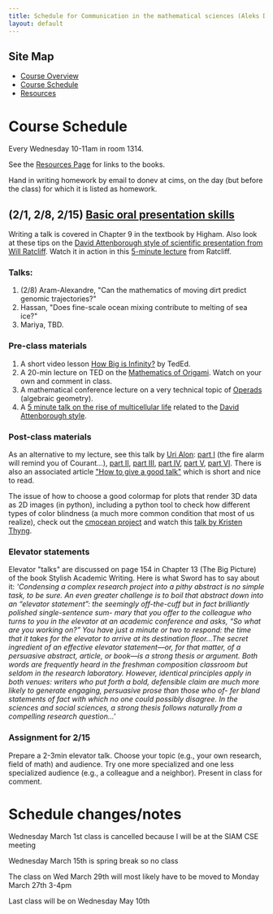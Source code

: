 ```yaml
---
title: Schedule for Communication in the mathematical sciences (Aleks Donev, Spring 2023, Courant)
layout: default
---
```


## Site Map
* [Course Overview](https://adonev.github.io/WrittenOral/)
* [Course Schedule](schedule.md)
* [Resources](resources.md) 

# Course Schedule

Every Wednesday 10-11am in room 1314.

See the [Resources Page](resources.md) for links to the books. 

Hand in writing homework by email to donev at cims, on the day (but before the class) for which it is listed as homework.

## (2/1, 2/8, 2/15) [Basic oral presentation skills](Resources/Lecture-MS-1.pdf)

Writing a talk is covered in Chapter 9 in the textbook by Higham. Also look at these tips on the [David Attenborough style of scientific presentation from Will Ratcliff](Resources/David-Attenborough.pdf). Watch it in action in this [5-minute lecture](https://www.youtube.com/watch?v=jVGHr6MHapo) from Ratcliff.

### Talks:

1. (2/8) Aram-Alexandre, "Can the mathematics of moving dirt predict genomic trajectories?"
2. Hassan, "Does fine-scale ocean mixing contribute to melting of sea ice?"
3. Mariya, TBD.

### Pre-class materials

1.  A short video lesson [How Big is Infinity?](https://www.youtube.com/watch?v=UPA3bwVVzGI) by TedEd.
2.  A 20-min lecture on TED on the [Mathematics of Origami](https://www.youtube.com/watch?v=NYKcOFQCeno). Watch on your own and comment in class.
3.  A mathematical conference lecture on a very technical topic of [Operads](https://www.youtube.com/watch?v=ZquD_VRDFoU) (algebraic geometry).
4.  A [5 minute talk on the rise of multicellular life](https://www.youtube.com/watch?v=jVGHr6MHapo) related to the [David Attenborough style](Resources/David-Attenborough.pdf).

### Post-class materials

As an alternative to my lecture, see this talk by [Uri Alon](https://www.weizmann.ac.il/mcb/UriAlon/): [part I](https://www.youtube.com/watch?v=5OFAhBw0OXs) (the fire alarm will remind you of Courant...), [part II](https://www.youtube.com/watch?v=Fg_Bn8k0uaQ), [part III](https://www.youtube.com/watch?v=zYsHxNiPg7M), [part IV](https://www.youtube.com/watch?v=OhnSSjQCm4c), [part V](https://www.youtube.com/watch?v=FYkdzZgCX4M), [part VI](https://www.youtube.com/watch?v=y-fhwNa7fnQ). There is also an associated article ["How to give a good talk"](https://pubmed.ncbi.nlm.nih.gov/19854123/) which is short and nice to read.

The issue of how to choose a good colormap for plots that render 3D data as 2D images (in python), including a python tool to check how different types of color blindness (a much more common condition that most of us realize), check out the [cmocean project](https://matplotlib.org/cmocean/) and watch this [talk by Kristen Thyng](https://www.youtube.com/watch?v=o9KxYxROSgM).

### Elevator statements

Elevator "talks" are discussed on page 154 in Chapter 13 (The Big Picture) of the book Stylish Academic Writing. Here is what Sword has to say about it:
_'Condensing a complex research project into a pithy abstract is no simple task, to be sure. An even greater challenge is to boil that abstract down into an “elevator statement”: the seemingly off-the-cuff but in fact brilliantly polished single-sentence sum- mary that you offer to the colleague who turns to you in the elevator at an academic conference and asks, “So what are you working on?” You have just a minute or two to respond: the time that it takes for the elevator to arrive at its destination floor...The secret ingredient of an effective elevator statement—or, for that matter, of a persuasive abstract, article, or book—is a strong thesis or argument. Both words are frequently heard in the freshman composition classroom but seldom in the research laboratory. However, identical principles apply in both venues: writers who put forth a bold, defensible claim are much more likely to generate engaging, persuasive prose than those who of- fer bland statements of fact with which no one could possibly disagree. In the sciences and social sciences, a strong thesis follows naturally from a compelling research question...'_

### Assignment for 2/15

Prepare a 2-3min elevator talk. Choose your topic (e.g., your own research, field of math) and audience. Try one more specialized and one less specialized audience (e.g., a colleague and a neighbor). Present in class for comment.


# Schedule changes/notes

Wednesday March 1st class is cancelled because I will be at the SIAM CSE meeting

Wednesday March 15th is spring break so no class

The class on Wed March 29th will most likely have to be moved to Monday March 27th 3-4pm

Last class will be on Wednesday May 10th

